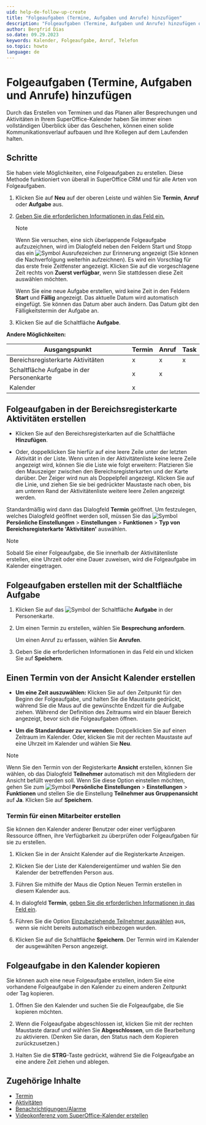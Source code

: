 ```yaml
---
uid: help-de-follow-up-create
title: "Folgeaufgaben (Termine, Aufgaben und Anrufe) hinzufügen"
description: "Folgeaufgaben (Termine, Aufgaben und Anrufe) hinzufügen oder kopieren"
author: Bergfrid Dias
so.date: 09.29.2023
keywords: Kalender, Folgeaufgabe, Anruf, Telefon
so.topic: howto
language: de
---
```


# Folgeaufgaben (Termine, Aufgaben und Anrufe) hinzufügen

Durch das Erstellen von Terminen und das Planen aller Besprechungen und Aktivitäten in Ihrem SuperOffice-Kalender haben Sie immer einen vollständigen Überblick über das Geschehen, können einen solide Kommunikationsverlauf aufbauen und Ihre Kollegen auf dem Laufenden halten.

## Schritte

Sie haben viele Möglichkeiten, eine Folgeaufgaben zu erstellen. Diese Methode funktioniert von überall in SuperOffice CRM und für alle Arten von Folgeaufgaben.

1. Klicken Sie auf **Neu** auf der oberen Leiste und wählen Sie **Termin**, **Anruf** oder **Aufgabe** aus.

2. [Geben Sie die erforderlichen Informationen in das Feld ein.][6]

    > [!NOTE]
    > Wenn Sie versuchen, eine sich überlappende Folgeaufgabe aufzuzeichnen, wird im Dialogfeld neben den Feldern Start und Stopp das ein ![Symbol][img2] Ausrufezeichen zur Erinnerung angezeigt (Sie können die Nachverfolgung weiterhin aufzeichnen). Es wird ein Vorschlag für das erste freie Zeitfenster angezeigt. Klicken Sie auf die vorgeschlagene Zeit rechts von **Zuerst verfügbar**, wenn Sie stattdessen diese Zeit auswählen möchten.
    >
    > Wenn Sie eine neue Aufgabe erstellen, wird keine Zeit in den Feldern **Start** und **Fällig** angezeigt. Das aktuelle Datum wird automatisch eingefügt. Sie können das Datum aber auch ändern. Das Datum gibt den Fälligkeitstermin der Aufgabe an.

3. Klicken Sie auf die Schaltfläche **Aufgabe**.

**Andere Möglichkeiten:**

| Ausgangspunkt | Termin | Anruf | Task |
|---|---|---|---|
| Bereichsregisterkarte Aktivitäten | x | x | x |
| Schaltfläche Aufgabe in der Personenkarte | x | x | |
| Kalender | x | | |

## Folgeaufgaben in der Bereichsregisterkarte Aktivitäten erstellen

* Klicken Sie auf den Bereichsregisterkarten auf die Schaltfläche **Hinzufügen**.

* Oder, doppelklicken Sie hierfür auf eine leere Zeile unter der letzten Aktivität in der Liste. Wenn unten in der Aktivitätenliste keine leere Zeile angezeigt wird, können Sie die Liste wie folgt erweitern: Platzieren Sie den Mauszeiger zwischen den Bereichsregisterkarten und der Karte darüber. Der Zeiger wird nun als Doppelpfeil angezeigt. Klicken Sie auf die Linie, und ziehen Sie sie bei gedrückter Maustaste nach oben, bis am unteren Rand der Aktivitätenliste weitere leere Zeilen angezeigt werden.

Standardmäßig wird dann das Dialogfeld **Termin** geöffnet. Um festzulegen, welches Dialogfeld geöffnet werden soll, müssen Sie das ![Symbol][img1] **Persönliche Einstellungen** > **Einstellungen** > **Funktionen** > **Typ von Bereichsregisterkarte 'Aktivitäten'** auswählen.

> [!NOTE]
> Sobald Sie einer Folgeaufgabe, die Sie innerhalb der Aktivitätenliste erstellen, eine Uhrzeit oder eine Dauer zuweisen, wird die Folgeaufgabe im Kalender eingetragen.

## Folgeaufgaben erstellen mit der Schaltfläche Aufgabe

1. Klicken Sie auf das ![Symbol][img3] der Schaltfläche **Aufgabe** in der Personenkarte.

1. Um einen Termin zu erstellen, wählen Sie **Besprechung anfordern**.

    Um einen Anruf zu erfassen, wählen Sie **Anrufen**.

1. Geben Sie die erforderlichen Informationen in das Feld ein und klicken Sie auf **Speichern**.

## Einen Termin von der Ansicht Kalender erstellen

* **Um eine Zeit auszuwählen:** Klicken Sie auf den Zeitpunkt für den Beginn der Folgeaufgabe, und halten Sie die Maustaste gedrückt, während Sie die Maus auf die gewünschte Endzeit für die Aufgabe ziehen. Während der Definition des Zeitraums wird ein blauer Bereich angezeigt, bevor sich die Folgeaufgaben öffnen.

* **Um die Standarddauer zu verwenden:** Doppelklicken Sie auf einen Zeitraum im Kalender. Oder, klicken Sie mit der rechten Maustaste auf eine Uhrzeit im Kalender und wählen Sie **Neu**.

> [!NOTE]
> Wenn Sie den Termin von der Registerkarte **Ansicht** erstellen, können Sie wählen, ob das Dialogfeld **Teilnehmer** automatisch mit den Mitgliedern der Ansicht befüllt werden soll. Wenn Sie diese Option einstellen möchten, gehen Sie zum ![Symbol][img1] **Persönliche Einstellungen** > **Einstellungen** > **Funktionen** und stellen Sie die Einstellung **Teilnehmer aus Gruppenansicht** auf **Ja**. Klicken Sie auf **Speichern**.

### <a id="associate" />Termin für einen Mitarbeiter erstellen

Sie können den Kalender anderer Benutzer oder einer verfügbaren Ressource öffnen, ihre Verfügbarkeit zu überprüfen oder Folgeaufgaben für sie zu erstellen.

1. Klicken Sie in der Ansicht Kalender auf die Registerkarte Anzeigen.

2. Klicken Sie der Liste der Kalendereigentümer und wahlen Sie den Kalender der betreffenden Person aus.

3. Führen Sie mithilfe der Maus die Option Neuen Termin erstellen in diesem Kalender aus.

4. In dialogfeld **Termin**, [geben Sie die erforderlichen Informationen in das Feld ein][6].

5. Führen Sie die Option [Einzubeziehende Teilnehmer auswählen][5] aus, wenn sie nicht bereits automatisch einbezogen wurden.

6. Klicken Sie auf die Schaltfläche **Speichern**. Der Termin wird im Kalender der ausgewählten Person angezeigt.

## <a id="copy" />Folgeaufgabe in den Kalender kopieren

Sie können auch eine neue Folgeaufgabe erstellen, indem Sie eine vorhandene Folgeaufgabe in den Kalender zu einem anderen Zeitpunkt oder Tag kopieren.

1. Öffnen Sie den Kalender und suchen Sie die Folgeaufgabe, die Sie kopieren möchten.

2. Wenn die Folgeaufgabe abgeschlossen ist, klicken Sie mit der rechten Maustaste darauf und wählen Sie **Abgeschlossen**, um die Bearbeitung zu aktivieren. (Denken Sie daran, den Status nach dem Kopieren zurückzusetzen.)

3. Halten Sie die **STRG**-Taste gedrückt, während Sie die Folgeaufgabe an eine andere Zeit ziehen und ablegen.

## Zugehörige Inhalte

* [Termin][1]
* [Aktivitäten][8]
* [Benachrichtigungen/Alarme][3]
* [Videokonferenz vom SuperOffice-Kalender erstellen][2]

<!-- Referenced links -->
[1]: follow-ups.md
[2]: video-meetings.md
[3]: set-alarm.md
[5]: invitation/add-participant.md
[6]: screen/dialog-for-followups.md
[8]: ../../learn/basics/activity.md

<!-- Referenced images -->
[img2]: ../../../../common/icons/warning-red.png
[img1]: ../../../media/icons/personal-settings-small.png
[img3]: ../../../media/icons/btn-menu.png
